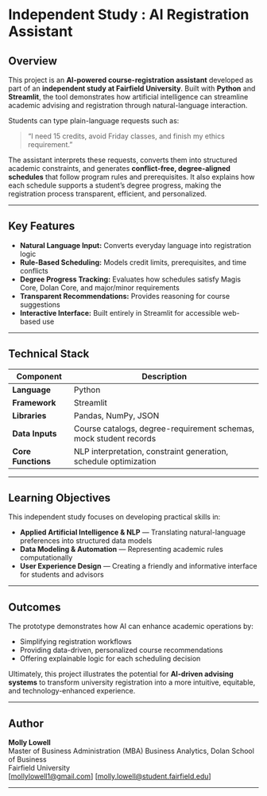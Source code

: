 # Independent Study : AI Registration Assistant

## Overview  
This project is an **AI-powered course-registration assistant** developed as part of an **independent study at Fairfield University**. Built with **Python** and **Streamlit**, the tool demonstrates how artificial intelligence can streamline academic advising and registration through natural-language interaction.

Students can type plain-language requests such as:  
> “I need 15 credits, avoid Friday classes, and finish my ethics requirement.”

The assistant interprets these requests, converts them into structured academic constraints, and generates **conflict-free, degree-aligned schedules** that follow program rules and prerequisites. It also explains how each schedule supports a student’s degree progress, making the registration process transparent, efficient, and personalized.

---

## Key Features  
- **Natural Language Input:** Converts everyday language into registration logic  
- **Rule-Based Scheduling:** Models credit limits, prerequisites, and time conflicts  
- **Degree Progress Tracking:** Evaluates how schedules satisfy Magis Core, Dolan Core, and major/minor requirements  
- **Transparent Recommendations:** Provides reasoning for course suggestions  
- **Interactive Interface:** Built entirely in Streamlit for accessible web-based use  

---

## Technical Stack  
| Component | Description |
|------------|-------------|
| **Language** | Python |
| **Framework** | Streamlit |
| **Libraries** | Pandas, NumPy, JSON |
| **Data Inputs** | Course catalogs, degree-requirement schemas, mock student records |
| **Core Functions** | NLP interpretation, constraint generation, schedule optimization |

---

## Learning Objectives  
This independent study focuses on developing practical skills in:  
- **Applied Artificial Intelligence & NLP** — Translating natural-language preferences into structured data models  
- **Data Modeling & Automation** — Representing academic rules computationally  
- **User Experience Design** — Creating a friendly and informative interface for students and advisors  

---

## Outcomes  
The prototype demonstrates how AI can enhance academic operations by:  
- Simplifying registration workflows  
- Providing data-driven, personalized course recommendations  
- Offering explainable logic for each scheduling decision  

Ultimately, this project illustrates the potential for **AI-driven advising systems** to transform university registration into a more intuitive, equitable, and technology-enhanced experience.

---

## Author  
**Molly Lowell**  
Master of Business Administration (MBA) Business Analytics, Dolan School of Business  
Fairfield University  
[mollylowell1@gmail.com] [molly.lowell@student.fairfield.edu]

---
